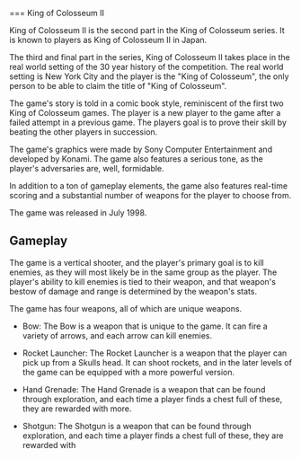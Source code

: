 
===
King of Colosseum II

King of Colosseum II is the second part in the King of Colosseum series. It is known to players as King of Colosseum II in Japan.

The third and final part in the series, King of Colosseum II takes place in the real world setting of the 30 year history of the competition. The real world setting is New York City and the player is the "King of Colosseum", the only person to be able to claim the title of "King of Colosseum".

The game's story is told in a comic book style, reminiscent of the first two King of Colosseum games. The player is a new player to the game after a failed attempt in a previous game. The players goal is to prove their skill by beating the other players in succession.

The game's graphics were made by Sony Computer Entertainment and developed by Konami. The game also features a serious tone, as the player's adversaries are, well, formidable.

In addition to a ton of gameplay elements, the game also features real-time scoring and a substantial number of weapons for the player to choose from.

The game was released in July 1998.

## Gameplay

The game is a vertical shooter, and the player's primary goal is to kill enemies, as they will most likely be in the same group as the player. The player's ability to kill enemies is tied to their weapon, and that weapon's bestow of damage and range is determined by the weapon's stats.

The game has four weapons, all of which are unique weapons.

*   Bow: The Bow is a weapon that is unique to the game. It can fire a variety of arrows, and each arrow can kill enemies.

*   Rocket Launcher: The Rocket Launcher is a weapon that the player can pick up from a Skulls head. It can shoot rockets, and in the later levels of the game can be equipped with a more powerful version.

*   Hand Grenade: The Hand Grenade is a weapon that can be found through exploration, and each time a player finds a chest full of these, they are rewarded with more.

*   Shotgun: The Shotgun is a weapon that can be found through exploration, and each time a player finds a chest full of these, they are rewarded with
